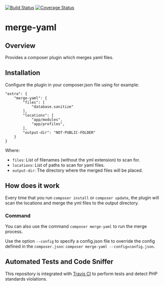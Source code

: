 [![Build Status](https://travis-ci.com/EdisonLabs/merge-yaml.svg?branch=1.x)](https://travis-ci.com/EdisonLabs/merge-yaml) [![Coverage Status](https://coveralls.io/repos/github/EdisonLabs/merge-yaml/badge.svg?branch=1.x)](https://coveralls.io/github/EdisonLabs/merge-yaml?branch=1.x)

# merge-yaml

## Overview
Provides a composer plugin which merges yaml files.

## Installation

Configure the plugin in your composer.json file using for example:
```
"extra": {
    "merge-yaml": {
        "files": [
            "database.sanitize"
        ],
        "locations": [
            "app/modules",
            "app/profiles",
        ],
        "output-dir": "NOT-PUBLIC-FOLDER"
    }
}
```
Where:
- `files`: List of filenames (without the yml extension) to scan for.
- `locations`: List of paths to scan for yaml files.
- `output-dir`: The directory where the merged files will be placed.

## How does it work
Every time that you run `composer install` or `composer update`, the plugin will scan the locations and merge the yml files to the output directory.

### Command
You can also use the command `composer merge-yaml` to run the merge process.

Use the option `--config` to specify a config.json file to override the config defined in the `composer.json`: `composer merge-yaml --config=config.json`.


## Automated Tests and Code Sniffer
This repository is integrated with [Travis CI](https://travis-ci.com/EdisonLabs/merge-yaml) to perform tests and detect PHP standards violations.
